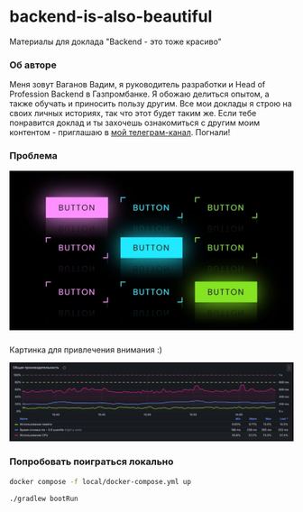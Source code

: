 # backend-is-also-beautiful

Материалы для доклада "Backend - это тоже красиво"

### Об авторе

Меня зовут Ваганов Вадим, я руководитель разработки и Head of Profession Backend в Газпромбанке.
Я обожаю делиться опытом, а также обучать и приносить пользу другим. Все мои доклады я строю на своих личных 
историях, так что этот будет таким же. Если тебе понравится доклад и ты захочешь ознакомиться с другим моим 
контентом - приглашаю в [мой телеграм-канал](https://t.me/vaganov_vadim). Погнали!

### Проблема

![button.png](static/button.png)


### 

Картинка для привлечения внимания :)

![performance.png](static/performance.png)

### Попробовать поиграться локально

```bash
docker compose -f local/docker-compose.yml up
```

```bash
./gradlew bootRun
```